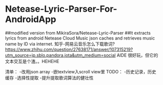 # Netease-Lyric-Parser-For-AndroidApp
##modified version from MikiraSora/Netease-Lyric-Parser
##It extracts lyrics from android Netease Cloud Music json caches and retrieves music name by ID via internet.
知乎-网易云音乐怎么下载歌词?
https://www.zhihu.com/question/27638171/answer/107315219?utm_source=jp.sblo.pandora.jota&utm_medium=social
AIDE 很好玩，但它的文本交互是个渣。。HEHEHE

清单：
-改用json array
-嵌textview入scroll view里
TODO：
-历史记录，历史缓存
-选择性提取
-提升提取歌词算法的健壮性
